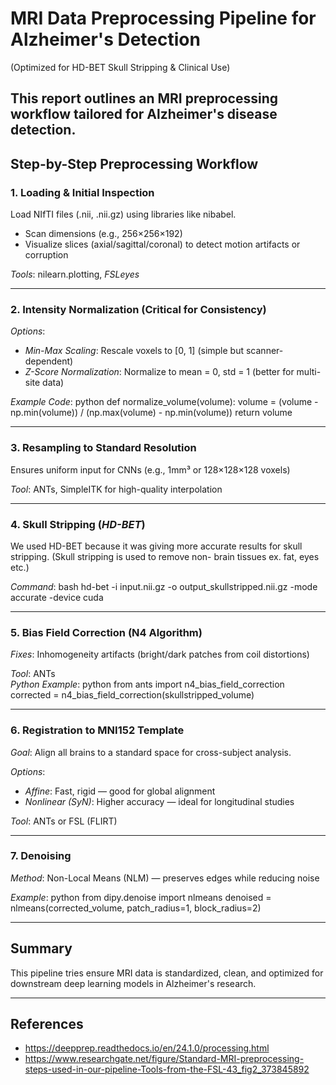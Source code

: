 # MRI Data Preprocessing Pipeline for Alzheimer's Detection  
(Optimized for HD-BET Skull Stripping & Clinical Use)

This report outlines an MRI preprocessing workflow tailored for Alzheimer's disease detection.
---

## Step-by-Step Preprocessing Workflow

### 1. Loading & Initial Inspection

Load NIfTI files (.nii, .nii.gz) using libraries like nibabel.


- Scan dimensions (e.g., 256×256×192)
- Visualize slices (axial/sagittal/coronal) to detect motion artifacts or corruption

*Tools*: nilearn.plotting, *FSLeyes*

---

### 2. Intensity Normalization (Critical for Consistency)

*Options*:
- *Min-Max Scaling*: Rescale voxels to \[0, 1\] (simple but scanner-dependent)
- *Z-Score Normalization*: Normalize to mean = 0, std = 1 (better for multi-site data)

*Example Code*:
python
def normalize_volume(volume):
    volume = (volume - np.min(volume)) / (np.max(volume) - np.min(volume))
    return volume


---

### 3. Resampling to Standard Resolution

Ensures uniform input for CNNs (e.g., 1mm³ or 128×128×128 voxels)

*Tool*: ANTs, SimpleITK for high-quality interpolation

---

### 4. Skull Stripping (*HD-BET*)

We used HD-BET because it was giving more accurate results for skull stripping. (Skull stripping is used to remove non- brain tissues ex. fat, eyes etc.)

*Command*:
bash
hd-bet -i input.nii.gz -o output_skullstripped.nii.gz -mode accurate -device cuda


---

### 5. Bias Field Correction (N4 Algorithm)

*Fixes*: Inhomogeneity artifacts (bright/dark patches from coil distortions)

*Tool*: ANTs  
*Python Example*:
python
from ants import n4_bias_field_correction
corrected = n4_bias_field_correction(skullstripped_volume)


---

### 6. Registration to MNI152 Template

*Goal*: Align all brains to a standard space for cross-subject analysis.

*Options*:
- *Affine*: Fast, rigid — good for global alignment
- *Nonlinear (SyN)*: Higher accuracy — ideal for longitudinal studies

*Tool*: ANTs or FSL (FLIRT)

---

### 7. Denoising 

*Method*: Non-Local Means (NLM) — preserves edges while reducing noise

*Example*:
python
from dipy.denoise import nlmeans
denoised = nlmeans(corrected_volume, patch_radius=1, block_radius=2)


---

## Summary

This pipeline tries ensure MRI data is standardized, clean, and optimized for downstream deep learning models in Alzheimer's research. 

---

## References

- https://deepprep.readthedocs.io/en/24.1.0/processing.html
- https://www.researchgate.net/figure/Standard-MRI-preprocessing-steps-used-in-our-pipeline-Tools-from-the-FSL-43_fig2_373845892